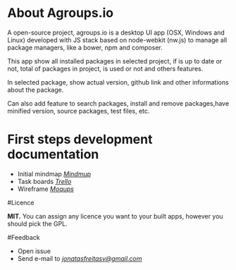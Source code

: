# About Agroups.io
A open-source project, agroups.io is a desktop UI app (OSX, Windows and Linux) developed with JS stack based on node-webkit (nw.js) to manage all package managers, like a bower, npm and composer.

This app show all installed packages in selected project, if is up to date or not, total of packages in project, is used or not and others features.

In selected package, show actual version, github link and other informations about the package.

Can also add feature to search packages, install and remove packages,have minified version, source packages, test files, etc.

# First steps development documentation
- Initial mindmap *[Mindmup](https://atlas.mindmup.com/2015/08/26eb19802d4f013316256761b16289db/agroups_io_/index.html)*
- Task boards *[Trello](https://trello.com/agroups)*
- Wireframe *[Moqups](https://moqups.com/jonatasfreitasv@gmail.com/dOHIovDo)*


#Licence

**MIT.** You can assign any licence you want to your built apps, however you should pick the GPL.


#Feedback

- Open issue
- Send e-mail to *[jonatasfreitasv@gmail.com](mailto:jonatasfreitasv@gmail.com)*
